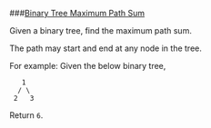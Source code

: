 ###[Binary Tree Maximum Path Sum](http://leetcode.com/onlinejudge#question_124)

Given a binary tree, find the maximum path sum.

The path may start and end at any node in the tree.

For example:
Given the below binary tree,

       1
      / \
     2   3

Return `6`.